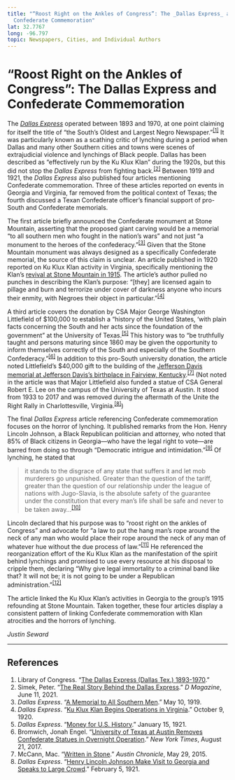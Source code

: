 ```yaml
---
title: "“Roost Right on the Ankles of Congress”: The _Dallas Express_ and
  Confederate Commemoration"
lat: 32.7767
long: -96.797
topic: Newspapers, Cities, and Individual Authors
---
```

# “Roost Right on the Ankles of Congress”: The Dallas Express and Confederate Commemoration

The [*Dallas Express*](https://www.loc.gov/item/sn83025779/?st=calendar&year=1919) operated between 1893 and 1970, at one point claiming for itself the title of “the South’s Oldest and Largest Negro Newspaper.”<sup>[[1]](#footnote-1)</sup> It was particularly known as a scathing critic of lynching during a period when Dallas and many other Southern cities and towns were scenes of extrajudicial violence and lynchings of Black people. Dallas has been described as “effectively run by the Ku Klux Klan” during the 1920s, but this did not stop the *Dallas Express* from fighting back.<sup>[[2]](#footnote-2)</sup> Between 1919 and 1921, the *Dallas Express* also published four articles mentioning Confederate commemoration. Three of these articles reported on events in Georgia and Virginia, far removed from the political context of Texas; the fourth discussed a Texan Confederate officer’s financial support of pro-South and Confederate memorials.

The first article briefly announced the Confederate monument at Stone Mountain, asserting that the proposed giant carving would be a memorial “to all southern men who fought in the nation’s wars” and not just “a monument to the heroes of the confederacy.”<sup>[[3]](#footnote-3)</sup> Given that the Stone Mountain monument was always designed as a specifically Confederate memorial, the source of this claim is unclear. An article published in 1920 reported on Ku Klux Klan activity in Virginia, specifically mentioning the Klan’s [revival at Stone Mountain in 1915](https://falseimage.pennds.org/essay/the-birthplace-of-the-klan/). The article’s author pulled no punches in describing the Klan’s purpose: “[they] are licensed again to pillage and burn and terrorize under cover of darkness anyone who incurs their enmity, with Negroes their object in particular.”<sup>[[4]](#footnote-4)</sup>

A third article covers the donation by CSA Major George Washington Littlefield of $100,000 to establish a “history of the United States, ‘with plain facts concerning the South and her acts since the foundation of the government” at the University of Texas.<sup>[[5]](#footnote-5)</sup> This history was to “be truthfully taught and persons maturing since 1860 may be given the opportunity to inform themselves correctly of the South and especially of the Southern Confederacy.”<sup>[[6]](#footnote-6)</sup> In addition to this pro-South university donation, the article noted Littlefield’s $40,000 gift to the building of the [Jefferson Davis memorial at Jefferson Davis’s birthplace in Fairview, Kentucky](https://falseimage.pennds.org/essay/fairview,-ky-monument-to-davis/).<sup>[[7]](#footnote-7)</sup> (Not noted in the article was that Major Littlefield also funded a statue of CSA General Robert E. Lee on the campus of the University of Texas at Austin. It stood from 1933 to 2017 and was removed during the aftermath of the Unite the Right Rally in Charlottesville, Virginia.<sup>[[8]](#footnote-8)</sup>)

The final *Dallas Express* article referencing Confederate commemoration focuses on the horror of lynching. It published remarks from the Hon. Henry Lincoln Johnson, a Black Republican politician and attorney, who noted that 85% of Black citizens in Georgia—who have the legal right to vote—are barred from doing so through “Democratic intrigue and intimidation.”<sup>[[9]](#footnote-9)</sup> Of lynching, he stated that 

> it stands to the disgrace of any state that suffers it and let mob murderers go unpunished. Greater than the question of the tariff, greater than the question of our relationship under the league of nations with Jugo-Slavia, is the absolute safety of the guarantee under the constitution that every man’s life shall be safe and never to be taken away…<sup>[[10]](#footnote-10)</sup>

Lincoln declared that his purpose was to “roost right on the ankles of Congress” and advocate for “a law to put the hang man’s rope around the neck of any man who would place their rope around the neck of any man of whatever hue without the due process of law.”<sup>[[11]](#footnote-11)</sup> He referenced the reorganization effort of the Ku Klux Klan as the manifestation of the spirit behind lynchings and promised to use every resource at his disposal to cripple them, declaring “Why give legal immortality to a criminal band like that? It will not be; it is not going to be under a Republican administration.”<sup>[[12]](#footnote-12)</sup>

The article linked the Ku Klux Klan’s activities in Georgia to the group’s 1915 refounding at Stone Mountain. Taken together, these four articles display a consistent pattern of linking Confederate commemoration with Klan atrocities and the horrors of lynching.

*Justin Seward*

---

## References

1. Library of Congress. “[The Dallas Express (Dallas Tex.) 1893-1970](https://www.loc.gov/item/sn83025779).”
2. Simek, Peter. “[The Real Story Behind the Dallas Express](https://www.dmagazine.com/publications/d-magazine/2021/june/the-real-story-behind-the-dallas-express/).” *D Magazine*, June 11, 2021.
3. *Dallas Express*. “[A Memorial to All Southern Men](https://www.loc.gov/item/sn83025779/1919-05-10/ed-1/).” May 10, 1919.
4. *Dallas Express*. “[Ku Klux Klan Begins Operations in Virginia](https://www.loc.gov/item/sn83025779/1920-10-09/ed-1/).” October 9, 1920.
5. *Dallas Express*. “[Money for U.S. History](https://www.loc.gov/item/sn83025779/1921-01-15/ed-1/).” January 15, 1921.
6. Bromwich, Jonah Engel. “[University of Texas at Austin Removes Confederate Statues in Overnight Operation](https://www.nytimes.com/2017/08/21/us/texas-austin-confederate-statues.html).” *New York Times*, August 21, 2017.
7. McCann, Mac. “[Written in Stone](https://www.austinchronicle.com/news/2015-05-29/written-in-stone/).” *Austin Chronicle*, May 29, 2015.
8. *Dallas Express*. “[Henry Lincoln Johnson Make Visit to Georgia and Speaks to Large Crowd](https://www.loc.gov/item/sn83025779/1921-02-05/ed-1/).” February 5, 1921.
